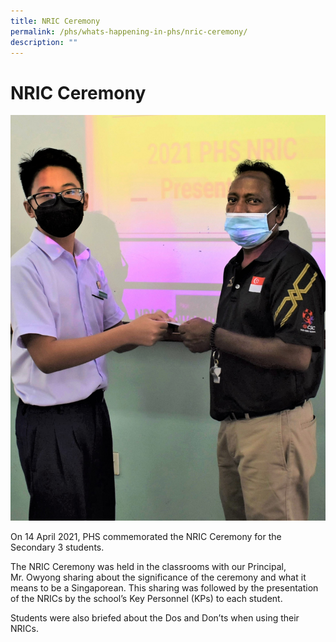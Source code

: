 ```yaml
---
title: NRIC Ceremony
permalink: /phs/whats-happening-in-phs/nric-ceremony/
description: ""
---
```

# **NRIC Ceremony**

![](/images/163_0008.jpg)

On 14 April 2021, PHS commemorated the NRIC Ceremony for the Secondary 3 students. 

The NRIC Ceremony was held in the classrooms with our Principal, Mr. Owyong sharing about the significance of the ceremony and what it means to be a Singaporean. This sharing was followed by the presentation of the NRICs by the school’s Key Personnel (KPs) to each student. 

Students were also briefed about the Dos and Don’ts when using their NRICs.